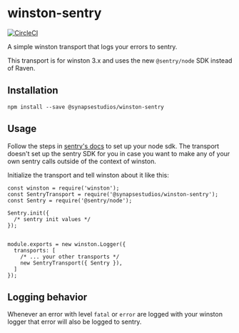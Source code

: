 # winston-sentry
[![CircleCI](https://circleci.com/gh/synapsestudios/winston-sentry.svg?style=svg)](https://circleci.com/gh/synapsestudios/winston-sentry)

A simple winston transport that logs your errors to sentry.

This transport is for winston 3.x and uses the new `@sentry/node` SDK instead of Raven.

## Installation

```
npm install --save @synapsestudios/winston-sentry
```

## Usage

Follow the steps in [sentry's docs](https://docs.sentry.io/error-reporting/quickstart/?platform=node) to set up your node sdk. The transport doesn't set up the sentry SDK for you in case you want to make any of your own sentry calls outside of the context of winston.

Initialize the transport and tell winston about it like this:

```
const winston = require('winston');
const SentryTransport = require('@synapsestudios/winston-sentry');
const Sentry = require('@sentry/node');

Sentry.init({
  /* sentry init values */
});


module.exports = new winston.Logger({
  transports: [
    /* ... your other transports */
    new SentryTransport({ Sentry }),
  ]
});
```

## Logging behavior

Whenever an error with level `fatal` or `error` are logged with your winston logger that error will also be logged to sentry.
